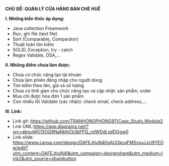 **CHỦ ĐỀ: QUẢN LÝ CỬA HÀNG BÁN CHÈ HUẾ**

**I. Những kiến thức áp dụng:**
- Java collection Freamwork
- Đọc, ghi file (text file)
- Sort (Comparable, Comparator)
- Thuật toán tìm kiếm
- SOLID, Exception, try - catch
- Regex Validate, DSA,...

**II. Những điểm chưa làm được:**

- Chưa có chức năng tạo tài khoản
- Chưa làm phiên đăng nhập cho người dùng
- Tìm kiếm theo tên, giá và số lượng
- Chưa có thời gian cho chức năng tạo và cập nhật: sản phẩm, order
- Mua chỉ được hóa đơn 1 sản phẩm
- Còn nhiều lỗi Validate (xác nhận): check email, check address,...

**III. Link:**

- Link git: https://github.com/TRANHONGPHONG97/Case_Study_Module2
- Link UML:https://app.diagrams.net/?src=about#G13OQ9NaNbhCb3kFPQ_rslWDdLjgIDGgw0
- Link slide: https://www.canva.com/design/DAFEJtjuN4I/pAUGkcqFMSvsyJJcI9YEOw/edit?utm_content=DAFEJtjuN4I&utm_campaign=designshare&utm_medium=link2&utm_source=sharebutton
